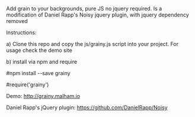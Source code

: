 Add grain to your backgrounds, pure JS no jquery required. Is a modification of Daniel Rapp's Noisy jquery plugin, with jquery dependency removed

Instructions: 

a) Clone this repo and copy the js/grainy.js script into your project. For usage check the demo site

b) install via npm and require

#npm install --save grainy

#require('grainy')



Demo: http://grainy.malham.io

Daniel Rapp's jQuery plugin: https://github.com/DanielRapp/Noisy


